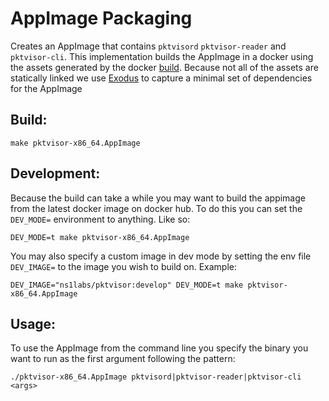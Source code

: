 AppImage Packaging
==================

Creates an AppImage that contains `pktvisord` `pktvisor-reader` and `pktvisor-cli`. This implementation builds the AppImage in a docker using the assets generated by the docker [build](../docker). Because not all of the assets are statically linked we use [Exodus](https://github.com/intoli/exodus) to capture a minimal set of dependencies for the AppImage 


## Build:
`make pktvisor-x86_64.AppImage`

## Development:
Because the build can take a while you may want to build the appimage from the latest docker image on docker hub. To do this you can set the `DEV_MODE=` environment to anything. Like so:

`DEV_MODE=t make pktvisor-x86_64.AppImage`

You may also specify a custom image in dev mode by setting the env file `DEV_IMAGE=` to the image you wish to build on. Example:

`DEV_IMAGE="ns1labs/pktvisor:develop" DEV_MODE=t make pktvisor-x86_64.AppImage`


## Usage:
To use the AppImage from the command line you specify the binary you want to run as the first argument following the
pattern:

`
./pktvisor-x86_64.AppImage pktvisord|pktvisor-reader|pktvisor-cli <args>
`


